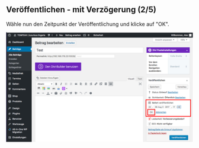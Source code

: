 ## Veröffentlichen - mit Verzögerung (2/5)

Wähle nun den Zeitpunkt der Veröffentlichung und klicke auf "OK".

![image](./assets/deleyed_select.jpg)
